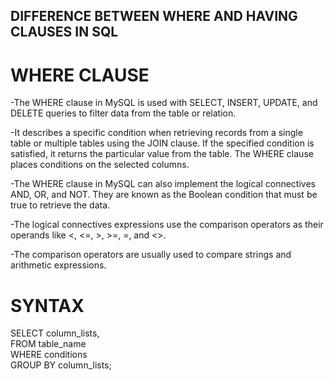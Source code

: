 ## DIFFERENCE BETWEEN WHERE AND HAVING CLAUSES IN SQL


# WHERE CLAUSE

-The WHERE clause in MySQL is used with SELECT, INSERT, UPDATE, and DELETE queries to filter data from the table or relation. 

-It describes a specific condition when retrieving records from a single table or multiple tables using the JOIN clause. If the specified condition is satisfied, it returns the particular value from the table. The WHERE clause places conditions on the selected columns.

-The WHERE clause in MySQL can also implement the logical connectives AND, OR, and NOT. They are known as the Boolean condition that must be true to retrieve the data. 

-The logical connectives expressions use the comparison operators as their operands like <, <=, >, >=, =, and <>. 

-The comparison operators are usually used to compare strings and arithmetic expressions.

# SYNTAX

SELECT column_lists,     
FROM table_name  
WHERE conditions  
GROUP BY column_lists;  